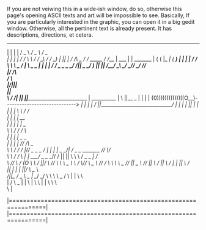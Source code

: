 If you are not veiwing this in a wide-ish window, do so, otherwise 
this page's opening ASCII texts and art will be impossible to see.
Basically, If you are particularly interested in the graphic, you 
can open it in a big gedit window. Otherwise, all the pertinent 
text is already present. It has descriptions, directions, et cetera.
____   ____          ____              ___               ___
|  |   |  |         /  _ \           _/ _ \            _/ _ \
|  |   |  |        /  / \ \         / _/ \_\          / _/ \_)
|  |___|  |      _/  /___\ \_      / /     _____     / /___
|   ___   |     |  _______   |    ( (     |_   _|   (  ____)
|  |   |  |    /  /       \  \     \ \_   _/  |      \ \_   _
|  |   |  |  _/ _/         \_ \_    \_ \_/ _/||       \_ \_/ )
|__|   |__| /__/             \__\     \___/ _//         \___/
                                          _/_/           
                                         |_/
       /\                          
      /  \                         
     |/||\|                        
      _||_                         
      \  /                            /|
 ______||______                       ||_______________________________
|  __________  |        \             ||__                             \_
| |          | |       {0))))))))))))[[O__}-----------------------------_>
| |          | |        /             ||_______________________________/
| |          | |                      ||
| |          | |                      \|
\ \          / /                   
| |        | |             __       
| |        | |            |  \_     
\ \        / /          _/     \                                  
 | |      | |          _\_      \_                                   
 | |      | |       _//  /\       \_                                 
 \ \      / /      /  |/_/ \_  \_   \_                             __/
  | |    | |       \_  \_/| /    \_   \__     _______         /___/ \\/  
  \ \    / /         \   \| |            \___/   _   \__     _//     /
   ||    ||           \    \ \                / _       \_ _|       /  
   \\    //            \    \/                 (O    \    \  /     ||/
    \\  //              \  \ \        \_              \  \        _/
     \\//                \    \_        \                       //
      \/                  \ \   \        \          \_         //
      ||                   \_                         \       //
      ||                     \                               /
      ||                      \                  /      |   |
      ||                       \                   /        \
      ||                        |                    |_     |
     \||/                       \                 \__  \     \
    _/||\_                      /                    \_ \ _  |
     \__/                     _/           \     \     \   \  \_
     /  \                    |    |         \               \   \
                             |    /    \              \_     |   |
                              \   |             \       \      | |
                               \  \                             \ \
                                                                 \ |

|================================================================|
|================================================================|

